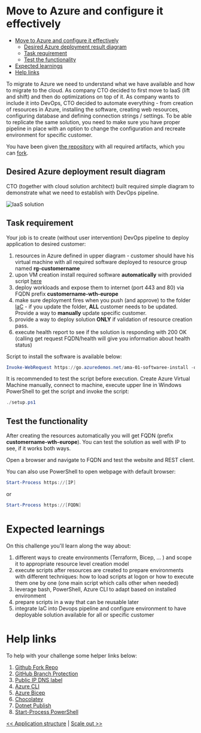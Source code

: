 ﻿# Move to Azure and configure it effectively

<!-- TOC -->
* [Move to Azure and configure it effectively](#move-to-azure-and-configure-it-effectively)
  * [Desired Azure deployment result diagram](#desired-azure-deployment-result-diagram)
  * [Task requirement](#task-requirement)
  * [Test the functionality](#test-the-functionality)
* [Expected learnings](#expected-learnings)
* [Help links](#help-links)
<!-- TOC -->

To migrate to Azure we need to understand what we have available and how to migrate to the cloud. As company CTO decided
to first move to IaaS (lift and shift) and then do optimizations on top of it. As company wants to include it into
DevOps, CTO decided to automate everything - from creation of resources in Azure, installing the software, creating web
resources, configuring database and defining connection strings / settings. To be able to replicate the same solution,
you need to make sure you have proper pipeline in place with an option to change the configuration and recreate
environment for specific customer.

You have been given [the repository](https://github.com/vrhovnik/azure-monitor-automation-wth) with all required
artifacts, which you can [fork](https://docs.github.com/en/get-started/quickstart/fork-a-repo).

## Desired Azure deployment result diagram

CTO (together with cloud solution architect) built required simple diagram to demonstrate what we need to establish with
DevOps pipeline.

![IaaS solution](https://webeudatastorage.blob.core.windows.net/web/AzureIaaS.png)

## Task requirement

Your job is to create (without user intervention) DevOps pipeline to deploy application to desired customer:

1. resources in Azure defined in upper diagram - customer should have his virtual machine with all required software
   deployed to resource group named **rg-customername**
2. upon VM creation install required software **automatically** with provided
   script [here](https://go.azuredemos.net/ama-initial-script)
3. deploy workloads and expose them to internet (port 443 and 80) via FQDN prefix **customername-wth-europe**
4. make sure deployment fires when you push (and approve) to the folder [IaC](../scripts/IaC) - if you update the folder, **ALL** customer
   needs to be updated. Provide a way to **manually** update specific customer.
5. provide a way to deploy solution **ONLY** if validation of resource creation pass.
6. execute health report to see if the solution is responding with 200 OK (calling get request FQDN/health will give you information about health status)

Script to install the software is available below:

``` powershell
Invoke-WebRequest https://go.azuredemos.net/ama-01-softwaree-install -o setup.ps1
```

It is recommended to test the script before execution. Create Azure Virtual Machine manually, connect to machine,
execute upper line in Windows PowerShell to get the script and invoke the script:

``` powershell
./setup.ps1
```

## Test the functionality

After creating the resources automatically you will get FQDN (prefix **customername-wth-europe**). You can test the
solution as well with IP to see, if it
works both ways.

Open a browser and navigate to FQDN and test the website and REST client.

You can also use PowerShell to open webpage with default browser:

``` powershell
Start-Process https://[IP]
```

or

``` powershell
Start-Process https://[FQDN]
```

# Expected learnings

On this challenge you'll learn along the way about:

1. different ways to create environments (Terraform, Bicep, ... ) and scope it to appropriate resource level creation
   model
2. execute scripts after resources are created to prepare environments with different techniques: how to load scripts at
   logon or how to execute them one by one (one main script which calls other when needed)
3. leverage bash, PowerShell, Azure CLI to adapt based on installed environment
4. prepare scripts in a way that can be reusable later
5. integrate IaC into Devops pipeline and configure environment to have deployable solution available for all or
   specific customer

# Help links

To help with your challenge some helper links below:

1. [Github Fork Repo](https://docs.github.com/en/get-started/quickstart/fork-a-repo)
2. [GitHub Branch Protection](https://docs.github.com/en/repositories/configuring-branches-and-merges-in-your-repository/defining-the-mergeability-of-pull-requests/managing-a-branch-protection-rule)
2. [Public IP DNS label](https://learn.microsoft.com/en-us/azure/virtual-network/ip-services/public-ip-addresses#dns-name-label)
2. [Azure CLI](https://docs.microsoft.com/en-us/cli/azure/)
2. [Azure Bicep](https://docs.microsoft.com/en-us/azure/azure-resource-manager/bicep/overview?tabs=bicep)
2. [Chocolatey](https://chocolatey.org/)
3. [Dotnet Publish](https://docs.microsoft.com/en-us/dotnet/core/tools/dotnet-publish)
4. [Start-Process PowerShell](https://docs.microsoft.com/en-us/powershell/module/microsoft.powershell.management/start-process?view=powershell-7.2)

[<< Application structure](./00-init.md) | [Scale out >>](./02-Scale-Solution.md)